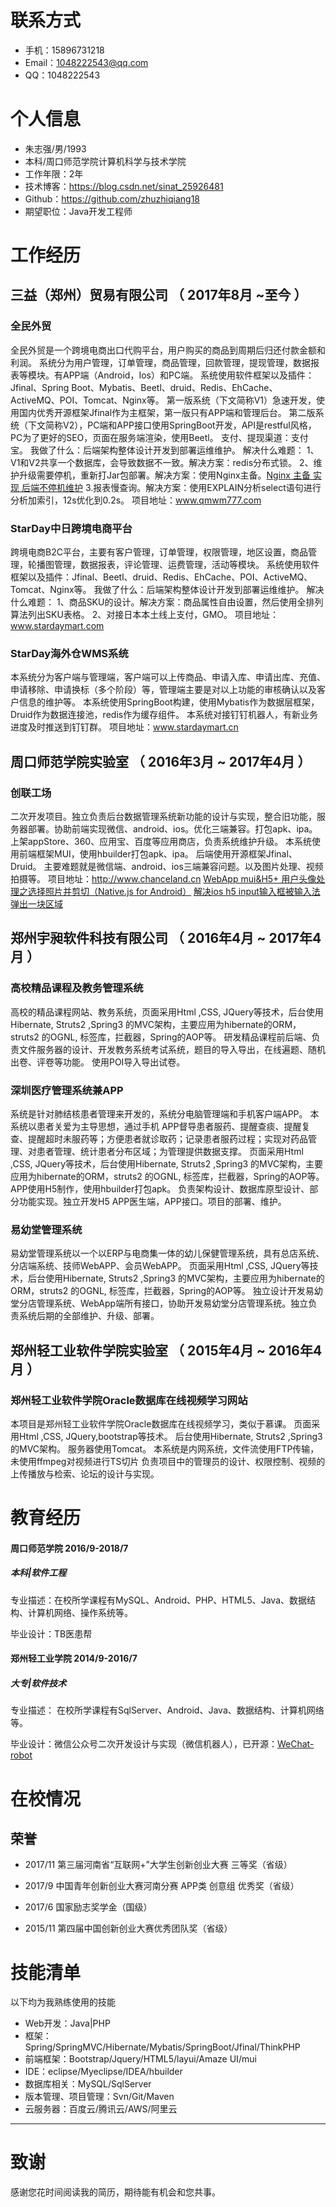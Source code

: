 
# 联系方式
- 手机：15896731218
- Email：1048222543@qq.com
- QQ：1048222543
# 个人信息

 - 朱志强/男/1993 
 - 本科/周口师范学院计算机科学与技术学院
 - 工作年限：2年
 - 技术博客：https://blog.csdn.net/sinat_25926481
 - Github：https://github.com/zhuzhiqiang18
 - 期望职位：Java开发工程师

# 工作经历

## 三益（郑州）贸易有限公司 （ 2017年8月 ~至今 ）

### 全民外贸 
全民外贸是一个跨境电商出口代购平台，用户购买的商品到周期后归还付款金额和利润。
系统分为用户管理，订单管理，商品管理，回款管理，提现管理，数据报表等模块。有APP端（Android，Ios）和PC端。
系统使用软件框架以及插件：Jfinal、Spring Boot、Mybatis、Beetl、druid、Redis、EhCache、ActiveMQ、POI、Tomcat、Nginx等。
第一版系统（下文简称V1）急速开发，使用国内优秀开源框架Jfinal作为主框架，第一版只有APP端和管理后台。
第二版系统（下文简称V2），PC端和APP接口使用SpringBoot开发，API是restful风格，PC为了更好的SEO，页面在服务端渲染，使用Beetl。
支付、提现渠道：支付宝。
我做了什么：后端架构整体设计开发到部署运维维护。
解决什么难题：
1、V1和V2共享一个数据库，会导致数据不一致。解决方案：redis分布式锁。
2、维护升级需要停机，重新打Jar包部署。解决方案：使用Nginx主备。[Nginx 主备 实现 后端不停机维护](https://blog.csdn.net/sinat_25926481/article/details/82224583)
3.报表慢查询。解决方案：使用EXPLAIN分析select语句进行分析加索引，12s优化到0.2s。
项目地址：www.qmwm777.com

### StarDay中日跨境电商平台 
跨境电商B2C平台，主要有客户管理，订单管理，权限管理，地区设置，商品管理，轮播图管理，数据报表，评论管理、运费管理，活动等模块。
系统使用软件框架以及插件：Jfinal、Beetl、druid、Redis、EhCache、POI、ActiveMQ、Tomcat、Nginx等。
我做了什么：后端架构整体设计开发到部署运维维护。
解决什么难题：
1、商品SKU的设计。解决方案：商品属性自由设置，然后使用全排列算法列出SKU表格。
2、对接日本本土线上支付，GMO。
项目地址：www.stardaymart.com

### StarDay海外仓WMS系统 
本系统分为客户端与管理端，客户端可以上传商品、申请入库、申请出库、充值、申请移除、申请换标（多个阶段）等，管理端主要是对以上功能的审核确认以及客户信息的维护等。
本系统使用SpringBoot构建，使用Mybatis作为数据层框架，Druid作为数据连接池，redis作为缓存组件。
本系统对接钉钉机器人，有新业务进度及时推送到钉钉群。
项目地址：www.stardaymart.cn
  
## 周口师范学院实验室 （ 2016年3月 ~ 2017年4月 ）

### 创联工场 
二次开发项目。独立负责后台数据管理系统新功能的设计与实现，整合旧功能，服务器部署。协助前端实现微信、android、ios。优化三端兼容。打包apk、ipa。上架appStore、360、应用宝、百度等应用商店，负责系统维护升级。
本系统使用前端框架MUI，使用hbuilder打包apk、ipa。
后端使用开源框架Jfinal、Druid。
主要难题就是微信端、android、ios三端兼容问题。以及图片处理、视频拍摄等。
项目地址：http://www.chanceland.cn
[WebApp mui&H5+ 用户头像处理之选择照片并剪切（Native.js for Android）](https://blog.csdn.net/sinat_25926481/article/details/53189686)
[解决ios h5 input输入框被输入法弹出一块区域](https://blog.csdn.net/sinat_25926481/article/details/53840614)


## 郑州宇昶软件科技有限公司 （ 2016年4月 ~ 2017年4月 ）

### 高校精品课程及教务管理系统 
高校的精品课程网站、教务系统，页面采用Html ,CSS, JQuery等技术，后台使用Hibernate, Struts2 ,Spring3 的MVC架构，主要应用为hibernate的ORM，struts2 的OGNL, 标签库，拦截器，Spring的AOP等。
研发精品课程前后端、负责文件服务器的设计、开发教务系统考试系统，题目的导入导出，在线遍题、随机出卷、评卷等功能。
使用POI导入导出试卷。

### 深圳医疗管理系统兼APP 
系统是针对肺结核患者管理来开发的，系统分电脑管理端和手机客户端APP。
本系统以患者关爱为主导思想，通过手机 APP督导患者服药、提醒查痰、提醒复查、提醒超时未服药等；方便患者就诊取药；记录患者服药过程；实现对药品管理、对患者管理、统计患者分布区域；为管理提供数据支撑。
页面采用Html ,CSS, JQuery等技术，后台使用Hibernate, Struts2 ,Spring3 的MVC架构，主要应用为hibernate的ORM，struts2 的OGNL, 标签库，拦截器，Spring的AOP等。
APP使用H5制作，使用hbuilder打包apk。
负责架构设计、数据库原型设计、部分功能实现。独立开发H5 APP医生端，APP接口。项目的部署、维护。

  ### 易幼堂管理系统 
易幼堂管理系统以一个以ERP与电商集一体的幼儿保健管理系统，具有总店系统、分店端系统、技师WebAPP、会员WebAPP。
页面采用Html ,CSS, JQuery等技术，后台使用Hibernate, Struts2 ,Spring3 的MVC架构，主要应用为hibernate的ORM，struts2 的OGNL, 标签库，拦截器，Spring的AOP等。
独立设计开发易幼堂分店管理系统、WebApp端所有接口，协助开发易幼堂分店管理系统。独立负责系统后期的全部维护、升级、部署。
## 郑州轻工业软件学院实验室 （ 2015年4月 ~ 2016年4月 ）

### 郑州轻工业软件学院Oracle数据库在线视频学习网站 
本项目是郑州轻工业软件学院Oracle数据库在线视频学习，类似于慕课。
页面采用Html ,CSS, JQuery,bootstrap等技术。
后台使用Hibernate, Struts2 ,Spring3 的MVC架构。
服务器使用Tomcat。
本系统是内网系统，文件流使用FTP传输，未使用ffmpeg对视频进行TS切片
负责项目中的管理员的设计、权限控制、视频的上传播放与检索、论坛的设计与实现。
# 教育经历
#### 周口师范学院 2016/9-2018/7 
##### 本科|软件工程
专业描述：在校所学课程有MySQL、Android、PHP、HTML5、Java、数据结构、计算机网络、操作系统等。

毕业设计：TB医患帮
#### 郑州轻工业学院 2014/9-2016/7
##### 大专|软件技术
专业描述：	在校所学课程有SqlServer、Android、Java、数据结构、计算机网络等。

毕业设计：微信公众号二次开发设计与实现（微信机器人），已开源：[WeChat-robot](https://github.com/zhuzhiqiang18/WeChat-robot)


# 在校情况
## 荣誉

* 2017/11	第三届河南省“互联网+”大学生创新创业大赛 三等奖（省级） 

* 2017/9	中国青年创新创业大赛河南分赛 APP类 创意组 优秀奖（省级） 

* 2017/6	国家励志奖学金（国级） 

* 2015/11	第四届中国创新创业大赛优秀团队奖（省级） 
    
# 技能清单
以下均为我熟练使用的技能

- Web开发：Java|PHP
- 框架：Spring/SpringMVC/Hibernate/Mybatis/SpringBoot/Jfinal/ThinkPHP
- 前端框架：Bootstrap/Jquery/HTML5/layui/Amaze UI/mui
- IDE：eclipse/Myeclipse/IDEA/hbuilder
- 数据库相关：MySQL/SqlServer
- 版本管理、项目管理：Svn/Git/Maven
- 云服务器：百度云/腾讯云/AWS/阿里云
      
      
---      
# 致谢
感谢您花时间阅读我的简历，期待能有机会和您共事。
      
